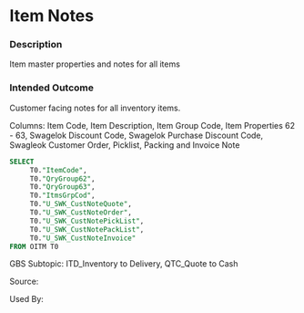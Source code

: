 # Item Notes

### Description

​Item master properties and notes for all items

### Intended Outcome

​Customer facing notes for all inventory items.

Columns:
Item Code, Item Description, Item Group Code, Item Properties 62 - 63, Swagelok Discount Code, Swagelok Purchase Discount Code, Swagleok Customer Order, Picklist, Packing and Invoice Note

```sql
SELECT
	 T0."ItemCode",
	 T0."QryGroup62",
	 T0."QryGroup63",
	 T0."ItmsGrpCod",
	 T0."U_SWK_CustNoteQuote",
	 T0."U_SWK_CustNoteOrder",
	 T0."U_SWK_CustNotePickList",
	 T0."U_SWK_CustNotePackList",
	 T0."U_SWK_CustNoteInvoice"
FROM OITM T0
```

GBS Subtopic: ITD_Inventory to Delivery, QTC_Quote to Cash

Source:

Used By:
